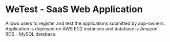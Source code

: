 # WeTest - SaaS Web Application

Allows users to register and test the applications submitted by app-owners. 
Application is deployed on AWS EC2 instances and database is Amazon RDS - MySQL database.
